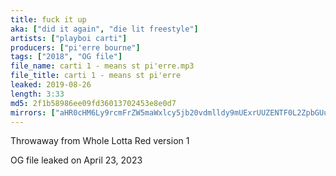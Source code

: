 ```yaml
---
title: fuck it up
aka: ["did it again", "die lit freestyle"]
artists: ["playboi carti"]
producers: ["pi'erre bourne"]
tags: ["2018", "OG file"]
file_name: carti 1 - means st pi'erre.mp3
file_title: carti 1 - means st pi'erre
leaked: 2019-08-26
length: 3:33
md5: 2f1b58986ee09fd36013702453e8e0d7
mirrors: ["aHR0cHM6Ly9rcmFrZW5maWxlcy5jb20vdmlldy9mUExrUUZENTF0L2ZpbGUuaHRtbA==", "aHR0cHM6Ly9kYnJlZS5vcmcvdi84MDc2NDQ="]
---
```

Throwaway from Whole Lotta Red version 1

OG file leaked on April 23, 2023
